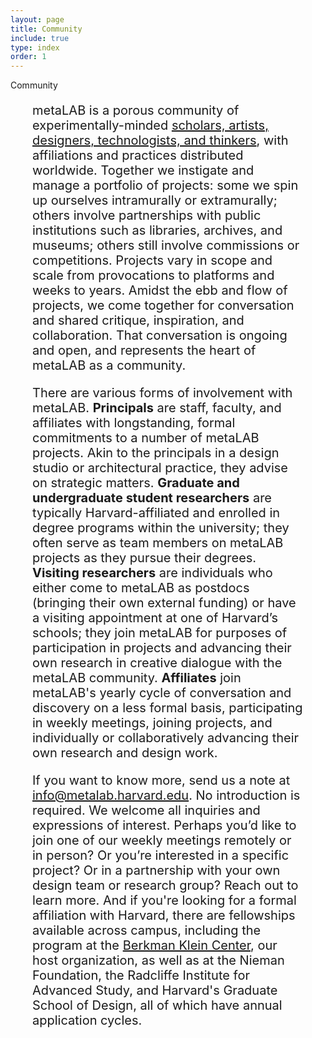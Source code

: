```yaml
---
layout: page
title: Community
include: true
type: index
order: 1
---
```

<style>
	.about_grid .short{
	}
	.about_grid .short.row2{
		height: 100px;
	}	
	
	.about_sum .elem_inner{
		border: 2px solid red;
		height: 400px!important;
	}
	.about_sum .elem_inner .inner{
		padding: 25px;
	}

	.about_r{
		margin-bottom: 15px;
		font-family: 'Roboto Mono', monospace;
		height: 150px;
	}
	.about_r span{
		color: red;
	}
	.partner_list{
		margin-top: 25px;
	}
	.partner_list a{
		display: block;
	}
	
	.grid-item.partners.short.featured {
    height: 100%;
	}

	#text-block {
		position: relative;
	    float: left;
	    display: block;
	    margin: 0 35px 60px 35px;
	    font-size: 20px;
	}
	
</style>


<div class="present_div fontsize_3">Community</div>

<div class="grid about_grid">
<div id="text-block">
	<p>
 metaLAB is a porous community of experimentally-minded <a href="../about">scholars, artists, designers, technologists, and thinkers</a>, with affiliations and practices distributed worldwide. Together we instigate and manage a portfolio of projects: some we spin up ourselves intramurally or extramurally; others involve partnerships with public institutions such as libraries, archives, and museums; others still involve commissions or competitions. Projects vary in scope and scale from provocations to platforms and weeks to years. Amidst the ebb and flow of projects, we come together for conversation and shared critique, inspiration, and collaboration. That conversation is ongoing and open, and represents the heart of metaLAB as a community.</p>
 <p>
There are various forms of involvement with metaLAB. <strong>Principals</strong> are staff, faculty, and affiliates with longstanding, formal commitments to a number of metaLAB projects. Akin to the principals in a design studio or architectural practice, they advise on strategic matters. <strong>Graduate and undergraduate student researchers</strong> are typically Harvard-affiliated and enrolled in degree programs within the university; they often serve as team members on metaLAB projects as they pursue their degrees. <strong>Visiting researchers</strong> are individuals who either come to metaLAB as postdocs (bringing their own external funding) or have a visiting appointment at one of Harvard’s schools; they join metaLAB for purposes of participation in projects and advancing their own research in creative dialogue with the metaLAB community. <strong>Affiliates</strong> join metaLAB&#39;s yearly cycle of conversation and discovery on a less formal basis, participating in weekly meetings, joining projects, and individually or collaboratively advancing their own research and design work.</p>
<p>
If you want to know more, send us a note at <a href='mailto:info@metalab.harvard.edu'>info@metalab.harvard.edu</a>. No introduction is required. We welcome all inquiries and expressions of interest. Perhaps you’d like to join one of our weekly meetings remotely or in person? Or you’re interested in a specific project? Or in a partnership with your own design team or research group? Reach out to learn more. And if you&#39;re looking for a formal affiliation with Harvard, there are fellowships available across campus, including the program at the <a href='https://cyber.harvard.edu/getinvolved/fellowships'>Berkman Klein Center</a>, our host organization, as well as at the Nieman Foundation, the Radcliffe Institute for Advanced Study, and Harvard&#39;s Graduate School of Design, all of which have annual application cycles.</p>
</div>

</div>